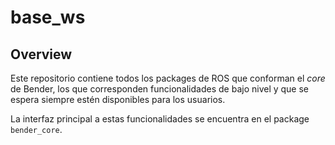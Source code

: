 # base_ws

## Overview

Este repositorio contiene todos los packages de ROS que conforman el *core* de Bender, los que corresponden funcionalidades de bajo nivel y que se espera siempre estén disponibles para los usuarios.

La interfaz principal a estas funcionalidades se encuentra en el package `bender_core`.